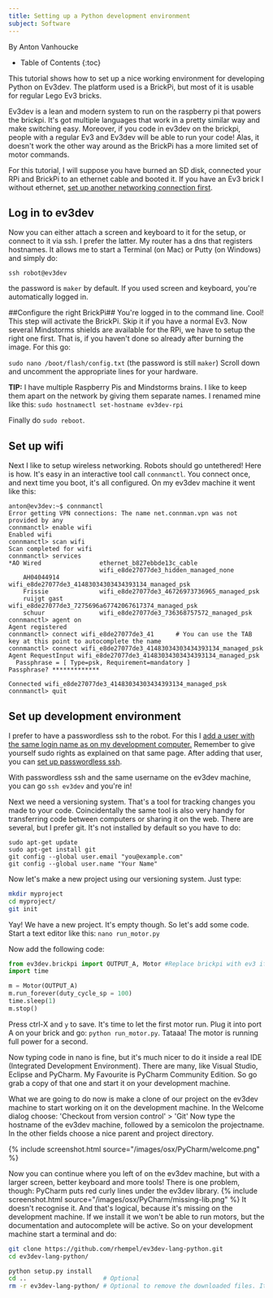 ```yaml
---
title: Setting up a Python development environment
subject: Software
---
```

By Anton Vanhoucke

* Table of Contents
{:toc}

This tutorial shows how to set up a nice working environment for developing Python on Ev3dev. The platform used is a BrickPi, but most of it is usable for regular Lego Ev3 bricks.

Ev3dev is a lean and modern system to run on the raspberry pi that powers the brickpi. It's got multiple languages that work in a pretty similar way and make switching easy. Moreover, if you code in ev3dev on the brickpi, people with a regular Ev3 and Ev3dev will be able to run your code! Alas, it doesn't work the other way around as the BrickPi has a more limited set of motor commands.

For this tutorial, I will suppose you have burned an SD disk, connected your RPi and BrickPi to an ethernet cable and booted it. If you have an Ev3 brick I without ethernet, [set up another networking connection first]().

## Log in to ev3dev ##
Now you can either attach a screen and keyboard to it for the setup, or connect to it via ssh. I prefer the latter. My router has a dns that registers hostnames. It allows me to start a Terminal (on Mac) or Putty (on Windows) and simply do:

`ssh robot@ev3dev`

the password is `maker` by default. If you used screen and keyboard, you're automatically logged in.

##Configure the right BrickPi##
You're logged in to the command line. Cool! This step will activate the BrickPi. Skip it if you have a normal Ev3. Now several Mindstorms shields are available for the RPi, we have to setup the right one first. That is, if you haven't done so already after burning the image. For this go:

`sudo nano /boot/flash/config.txt` (the password is still `maker`)
Scroll down and uncomment the appropriate lines for your hardware.

**TIP:** I have multiple Raspberry Pis and Mindstorms brains. I like to keep them apart on the network by giving them separate names. I renamed mine like this: `sudo hostnamectl set-hostname ev3dev-rpi`

Finally do `sudo reboot`.

## Set up wifi ##
Next I like to setup wireless networking. Robots should go untethered! Here is how. It's easy in an interactive tool call `connmanctl`. You connect once, and next time you boot, it's all configured. On my ev3dev machine it went like this:

    anton@ev3dev:~$ connmanctl
    Error getting VPN connections: The name net.connman.vpn was not provided by any
    connmanctl> enable wifi
    Enabled wifi
    connmanctl> scan wifi
    Scan completed for wifi
    connmanctl> services
    *AO Wired                ethernet_b827ebbde13c_cable
                             wifi_e8de27077de3_hidden_managed_none
        AH04044914           wifi_e8de27077de3_41483034303434393134_managed_psk
        Frissie              wifi_e8de27077de3_46726973736965_managed_psk
        ruijgt gast          wifi_e8de27077de3_7275696a67742067617374_managed_psk
        schuur               wifi_e8de27077de3_736368757572_managed_psk
    connmanctl> agent on
    Agent registered
    connmanctl> connect wifi_e8de27077de3_41      # You can use the TAB key at this point to autocomplete the name
    connmanctl> connect wifi_e8de27077de3_41483034303434393134_managed_psk
    Agent RequestInput wifi_e8de27077de3_41483034303434393134_managed_psk
      Passphrase = [ Type=psk, Requirement=mandatory ]
    Passphrase? *************

    Connected wifi_e8de27077de3_41483034303434393134_managed_psk
    connmanctl> quit


## Set up development environment ##
I prefer to have a passwordless ssh to the robot. For this I [add a user with the same login name as on my development computer.](https://www.raspberrypi.org/documentation/linux/usage/users.md) Remember to give yourself sudo rights as explained on that same page.
After adding that user, you can [set up passwordless ssh](https://www.raspberrypi.org/documentation/remote-access/ssh/passwordless.md).

With passwordless ssh and the same username on the ev3dev machine, you can go `ssh ev3dev` and you're in!

Next we need a versioning system. That's a tool for tracking changes you made to your code. Coincidentally the same tool is also very handy for transferring code between computers or sharing it on the web. There are several, but I prefer git. It's not installed by default so you have to do:

    sudo apt-get update
    sudo apt-get install git
    git config --global user.email "you@example.com"
    git config --global user.name "Your Name"

Now let's make a new project using our versioning system. Just type:
``` sh
mkdir myproject
cd myproject/
git init
```

Yay! We have a new project. It's empty though. So let's add some code. Start a text editor like this:
`nano run_motor.py`


Now add the following code:
``` py
from ev3dev.brickpi import OUTPUT_A, Motor #Replace brickpi with ev3 if you use that.
import time

m = Motor(OUTPUT_A)
m.run_forever(duty_cycle_sp = 100)
time.sleep(1)
m.stop()
```

Press ctrl-X and `y` to save. It's time to let the first motor run. Plug it into port A on your brick and go: `python run_motor.py`. Tataaa! The motor is running full power for a second.

Now typing code in nano is fine, but it's much nicer to do it inside a real IDE (Integrated Development Environment). There are many, like Visual Studio, Eclipse and PyCharm. My Favourite is PyCharm Community Edition. So go grab a copy of that one and start it on your development machine.

What we are going to do now is make a clone of our project on the ev3dev machine to start working on it on the development machine.
In the Welcome dialog choose: 'Checkout from version control' > 'Git'
Now type the hostname of the ev3dev machine, followed by a semicolon the projectname. In the other fields choose a nice parent and project directory.

{% include screenshot.html source="/images/osx/PyCharm/welcome.png" %}

Now you can continue where you left of on the ev3dev machine, but with a larger screen, better keyboard and more tools! There is one problem, though: PyCharm puts red curly lines under the ev3dev library. {% include screenshot.html source="/images/osx/PyCharm/missing-lib.png" %} It doesn't recognise it. And that's logical, because it's missing on the development machine. If we install it we won't be able to run motors, but the documentation and autocomplete will be active. So on your development machine start a terminal and do:

``` bash
git clone https://github.com/rhempel/ev3dev-lang-python.git
cd ev3dev-lang-python/

python setup.py install
cd ..                     # Optional
rm -r ev3dev-lang-python/ # Optional to remove the downloaded files. It's installed now anyway.

```